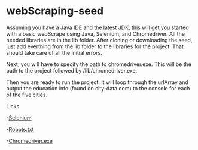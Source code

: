 # webScraping-seed
Assuming you have a Java IDE and the latest JDK, this will get you started with a basic webScrape using Java, Selenium, and Chromedriver.
All the needed libraries are in the lib folder.  After cloning or downloading the seed, just add everthing from the lib folder to the
libraries for the project.  That should take care of all the initial errors.

Next, you will have to specify the path to chromedriver.exe.  This will be the path to the project followed by /lib/chromedriver.exe.

Then you are ready to run the project.  It will loop through the urlArray and output the education info (found on city-data.com) to 
the console for each of the five cities. 


Links

-[Selenium](http://www.seleniumhq.org/)

-[Robots.txt](http://www.robotstxt.org/robotstxt.html)

-[Chromedriver.exe](https://sites.google.com/a/chromium.org/chromedriver/downloads)
